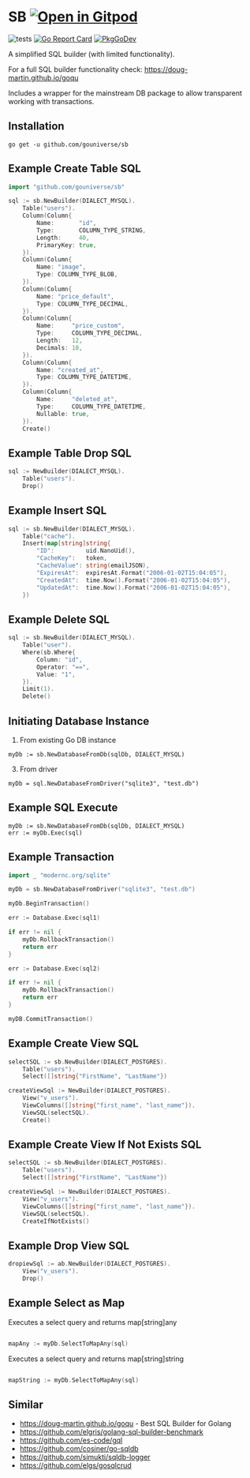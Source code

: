 # SB <a href="https://gitpod.io/#https://github.com/gouniverse/sb" style="float:right:"><img src="https://gitpod.io/button/open-in-gitpod.svg" alt="Open in Gitpod" loading="lazy"></a>

![tests](https://github.com/gouniverse/sb/workflows/tests/badge.svg)
[![Go Report Card](https://goreportcard.com/badge/github.com/gouniverse/sb)](https://goreportcard.com/report/github.com/gouniverse/sb)
[![PkgGoDev](https://pkg.go.dev/badge/github.com/gouniverse/sb)](https://pkg.go.dev/github.com/gouniverse/sb)

A simplified SQL builder (with limited functionality).

For a full SQL builder functionality check: https://doug-martin.github.io/goqu

Includes a wrapper for the mainstream DB package to allow transparent working with transactions.


## Installation

```ssh
go get -u github.com/gouniverse/sb
```


## Example Create Table SQL

```go
import "github.com/gouniverse/sb"

sql := sb.NewBuilder(DIALECT_MYSQL).
	Table("users").
	Column(Column{
		Name:       "id",
		Type:       COLUMN_TYPE_STRING,
		Length:     40,
		PrimaryKey: true,
	}).
	Column(Column{
		Name: "image",
		Type: COLUMN_TYPE_BLOB,
	}).
	Column(Column{
		Name: "price_default",
		Type: COLUMN_TYPE_DECIMAL,
	}).
	Column(Column{
		Name:     "price_custom",
		Type:     COLUMN_TYPE_DECIMAL,
		Length:   12,
		Decimals: 10,
	}).
	Column(Column{
		Name: "created_at",
		Type: COLUMN_TYPE_DATETIME,
	}).
	Column(Column{
		Name:     "deleted_at",
		Type:     COLUMN_TYPE_DATETIME,
		Nullable: true,
	}).
	Create()
```

## Example Table Drop SQL

```go
sql := NewBuilder(DIALECT_MYSQL).
	Table("users").
	Drop()
```


## Example Insert SQL

```go	
sql := sb.NewBuilder(DIALECT_MYSQL).
	Table("cache").
	Insert(map[string]string{
		"ID":         uid.NanoUid(),
		"CacheKey":   token,
		"CacheValue": string(emailJSON),
		"ExpiresAt":  expiresAt.Format("2006-01-02T15:04:05"),
		"CreatedAt":  time.Now().Format("2006-01-02T15:04:05"),
		"UpdatedAt":  time.Now().Format("2006-01-02T15:04:05"),
	})
```

## Example Delete SQL

```go
sql := sb.NewBuilder(DIALECT_MYSQL).
	Table("user").
	Where(sb.Where{
		Column: "id",
		Operator: "==",
		Value: "1",
	}).
	Limit(1).
	Delete()
```

## Initiating Database Instance

1) From existing Go DB instance
```
myDb := sb.NewDatabaseFromDb(sqlDb, DIALECT_MYSQL)
```

3) From driver
```
myDb = sql.NewDatabaseFromDriver("sqlite3", "test.db")
```

## Example SQL Execute

```
myDb := sb.NewDatabaseFromDb(sqlDb, DIALECT_MYSQL)
err := myDb.Exec(sql)
```

## Example Transaction

```go
import _ "modernc.org/sqlite"

myDb = sb.NewDatabaseFromDriver("sqlite3", "test.db")

myDb.BeginTransaction()

err := Database.Exec(sql1)

if err != nil {
	myDb.RollbackTransaction()
	return err
}

err := Database.Exec(sql2)

if err != nil {
	myDb.RollbackTransaction()
	return err
}

myDB.CommitTransaction()

```

## Example Create View SQL

```go
selectSQL := sb.NewBuilder(DIALECT_POSTGRES).
	Table("users").
	Select([]string{"FirstName", "LastName"})

createViewSql := NewBuilder(DIALECT_POSTGRES).
	View("v_users").
	ViewColumns([]string{"first_name", "last_name"}).
	ViewSQL(selectSQL).
	Create()
```

## Example Create View If Not Exists SQL

```go
selectSQL := sb.NewBuilder(DIALECT_POSTGRES).
	Table("users").
	Select([]string{"FirstName", "LastName"})

createViewSql := NewBuilder(DIALECT_POSTGRES).
	View("v_users").
	ViewColumns([]string{"first_name", "last_name"}).
	ViewSQL(selectSQL).
	CreateIfNotExists()
```


## Example Drop View SQL

```go
dropiewSql := ab.NewBuilder(DIALECT_POSTGRES).
	View("v_users").
	Drop()
```


## Example Select as Map

Executes a select query and returns map[string]any

```go

mapAny := myDb.SelectToMapAny(sql)

```

Executes a select query and returns map[string]string

```go

mapString := myDb.SelectToMapAny(sql)

```



## Similar

- https://doug-martin.github.io/goqu - Best SQL Builder for Golang
- https://github.com/elgris/golang-sql-builder-benchmark
- https://github.com/es-code/gql
- https://github.com/cosiner/go-sqldb
- https://github.com/simukti/sqldb-logger
- https://github.com/elgs/gosqlcrud


